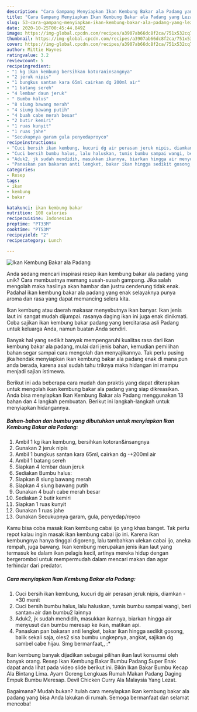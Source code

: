 ```yaml
---
description: "Cara Gampang Menyiapkan Ikan Kembung Bakar ala Padang yang Lezat"
title: "Cara Gampang Menyiapkan Ikan Kembung Bakar ala Padang yang Lezat"
slug: 53-cara-gampang-menyiapkan-ikan-kembung-bakar-ala-padang-yang-lezat
date: 2020-10-25T00:45:44.849Z
image: https://img-global.cpcdn.com/recipes/a3907ab66dc8f2ca/751x532cq70/ikan-kembung-bakar-ala-padang-foto-resep-utama.jpg
thumbnail: https://img-global.cpcdn.com/recipes/a3907ab66dc8f2ca/751x532cq70/ikan-kembung-bakar-ala-padang-foto-resep-utama.jpg
cover: https://img-global.cpcdn.com/recipes/a3907ab66dc8f2ca/751x532cq70/ikan-kembung-bakar-ala-padang-foto-resep-utama.jpg
author: Mittie Haynes
ratingvalue: 3.2
reviewcount: 5
recipeingredient:
- "1 kg ikan kembung bersihkan kotoraninsangnya"
- "2 jeruk nipis"
- "1 bungkus santan kara 65ml cairkan dg 200ml air"
- "1 batang sereh"
- "4 lembar daun jeruk"
- " Bumbu halus"
- "8 siung bawang merah"
- "4 siung bawang putih"
- "4 buah cabe merah besar"
- "2 butir kemiri"
- "1 ruas kunyit"
- "1 ruas jahe"
- "Secukupnya garam gula penyedaproyco"
recipeinstructions:
- "Cuci bersih ikan kembung, kucuri dg air perasan jeruk nipis, diamkan -+30 menit"
- "Cuci bersih bumbu halus, lalu haluskan, tumis bumbu sampai wangi, beri santan+air dan bumbu2 lainnya"
- "Aduk2, jk sudah mendidih, masukkan ikannya, biarkan hingga air menyusut dan bumbu meresap ke ikan, matikan api."
- "Panaskan pan bakaran anti lengket, bakar ikan hingga sedikit gosong, balik sekali saja, oles2 sisa bumbu ungkepnya, angkat, sajikan dg sambel cabe hijau. Smg bermanfaat,, :*"
categories:
- Resep
tags:
- ikan
- kembung
- bakar

katakunci: ikan kembung bakar 
nutrition: 108 calories
recipecuisine: Indonesian
preptime: "PT33M"
cooktime: "PT53M"
recipeyield: "2"
recipecategory: Lunch

---
```



![Ikan Kembung Bakar ala Padang](https://img-global.cpcdn.com/recipes/a3907ab66dc8f2ca/751x532cq70/ikan-kembung-bakar-ala-padang-foto-resep-utama.jpg)

Anda sedang mencari inspirasi resep ikan kembung bakar ala padang yang unik? Cara membuatnya memang susah-susah gampang. Jika salah mengolah maka hasilnya akan hambar dan justru cenderung tidak enak. Padahal ikan kembung bakar ala padang yang enak selayaknya punya aroma dan rasa yang dapat memancing selera kita.

Ikan kembung atau daerah makasar menyebutnya ikan banyar. Ikan jenis laut ini sangat mudah dijumpai. rasanya daging ikan ini juga enak dinikmati. Coba sajikan ikan kembung bakar padang yang bercitarasa asli Padang untuk keluarga Anda, namun buatan Anda sendiri.

Banyak hal yang sedikit banyak mempengaruhi kualitas rasa dari ikan kembung bakar ala padang, mulai dari jenis bahan, kemudian pemilihan bahan segar sampai cara mengolah dan menyajikannya. Tak perlu pusing jika hendak menyiapkan ikan kembung bakar ala padang enak di mana pun anda berada, karena asal sudah tahu triknya maka hidangan ini mampu menjadi sajian istimewa.


Berikut ini ada beberapa cara mudah dan praktis yang dapat diterapkan untuk mengolah ikan kembung bakar ala padang yang siap dikreasikan. Anda bisa menyiapkan Ikan Kembung Bakar ala Padang menggunakan 13 bahan dan 4 langkah pembuatan. Berikut ini langkah-langkah untuk menyiapkan hidangannya.

<!--inarticleads1-->

##### Bahan-bahan dan bumbu yang dibutuhkan untuk menyiapkan Ikan Kembung Bakar ala Padang:

1. Ambil 1 kg ikan kembung, bersihkan kotoran&amp;insangnya
1. Gunakan 2 jeruk nipis
1. Ambil 1 bungkus santan kara 65ml, cairkan dg -+200ml air
1. Ambil 1 batang sereh
1. Siapkan 4 lembar daun jeruk
1. Sediakan  Bumbu halus:
1. Siapkan 8 siung bawang merah
1. Siapkan 4 siung bawang putih
1. Gunakan 4 buah cabe merah besar
1. Sediakan 2 butir kemiri
1. Siapkan 1 ruas kunyit
1. Gunakan 1 ruas jahe
1. Gunakan Secukupnya garam, gula, penyedap/royco


Kamu bisa coba masak ikan kembung cabai ijo yang khas banget. Tak perlu repot kalau ingin masak ikan kembung cabai ijo ini. Karena ikan kembungnya hanya tinggal digoreng, lalu tambahkan ulekan cabai ijo, aneka rempah, juga bawang. Ikan kembung merupakan jenis ikan laut yang termasuk ke dalam ikan pelagis kecil, artinya mereka hidup dengan bergerombol untuk mempermudah dalam mencari makan dan agar terhindar dari predator. 

<!--inarticleads2-->

##### Cara menyiapkan Ikan Kembung Bakar ala Padang:

1. Cuci bersih ikan kembung, kucuri dg air perasan jeruk nipis, diamkan -+30 menit
1. Cuci bersih bumbu halus, lalu haluskan, tumis bumbu sampai wangi, beri santan+air dan bumbu2 lainnya
1. Aduk2, jk sudah mendidih, masukkan ikannya, biarkan hingga air menyusut dan bumbu meresap ke ikan, matikan api.
1. Panaskan pan bakaran anti lengket, bakar ikan hingga sedikit gosong, balik sekali saja, oles2 sisa bumbu ungkepnya, angkat, sajikan dg sambel cabe hijau. Smg bermanfaat,, :*


Ikan kembung banyak dijadikan sebagai pilihan ikan laut konsumsi oleh banyak orang. Resep Ikan Kembung Bakar Bumbu Padang Super Enak dapat anda lihat pada video slide berikut ini. Bikin Ikan Bakar Bumbu Kecap Ala Bintang Lima. Ayam Goreng Lengkuas Rumah Makan Padang Daging Empuk Bumbu Meresap. Devil Chicken Curry Ala Malaysia Yang Lezat. 

Bagaimana? Mudah bukan? Itulah cara menyiapkan ikan kembung bakar ala padang yang bisa Anda lakukan di rumah. Semoga bermanfaat dan selamat mencoba!
